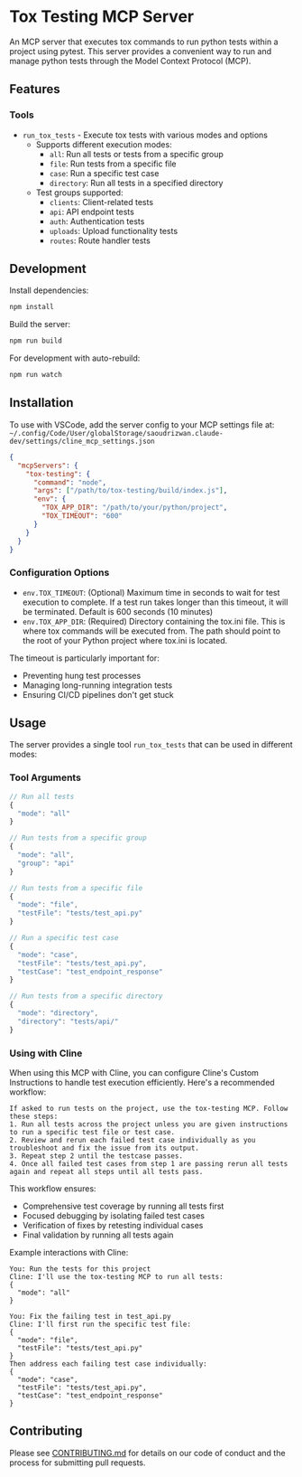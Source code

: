 # Tox Testing MCP Server

An MCP server that executes tox commands to run python tests within a project using pytest. This server provides a convenient way to run and manage python tests through the Model Context Protocol (MCP).

## Features

### Tools
- `run_tox_tests` - Execute tox tests with various modes and options
  - Supports different execution modes:
    - `all`: Run all tests or tests from a specific group
    - `file`: Run tests from a specific file
    - `case`: Run a specific test case
    - `directory`: Run all tests in a specified directory
  - Test groups supported:
    - `clients`: Client-related tests
    - `api`: API endpoint tests
    - `auth`: Authentication tests
    - `uploads`: Upload functionality tests
    - `routes`: Route handler tests

## Development

Install dependencies:
```bash
npm install
```

Build the server:
```bash
npm run build
```

For development with auto-rebuild:
```bash
npm run watch
```

## Installation

To use with VSCode, add the server config to your MCP settings file at:
`~/.config/Code/User/globalStorage/saoudrizwan.claude-dev/settings/cline_mcp_settings.json`

```json
{
  "mcpServers": {
    "tox-testing": {
      "command": "node",
      "args": ["/path/to/tox-testing/build/index.js"],
      "env": {
        "TOX_APP_DIR": "/path/to/your/python/project",
        "TOX_TIMEOUT": "600"
      }
    }
  }
}
```

### Configuration Options

- `env.TOX_TIMEOUT`: (Optional) Maximum time in seconds to wait for test execution to complete. If a test run takes longer than this timeout, it will be terminated. Default is 600 seconds (10 minutes)
- `env.TOX_APP_DIR`: (Required) Directory containing the tox.ini file. This is where tox commands will be executed from. The path should point to the root of your Python project where tox.ini is located.

The timeout is particularly important for:
- Preventing hung test processes
- Managing long-running integration tests
- Ensuring CI/CD pipelines don't get stuck

## Usage

The server provides a single tool `run_tox_tests` that can be used in different modes:

### Tool Arguments

```typescript
// Run all tests
{
  "mode": "all"
}

// Run tests from a specific group
{
  "mode": "all",
  "group": "api"
}

// Run tests from a specific file
{
  "mode": "file",
  "testFile": "tests/test_api.py"
}

// Run a specific test case
{
  "mode": "case",
  "testFile": "tests/test_api.py",
  "testCase": "test_endpoint_response"
}

// Run tests from a specific directory
{
  "mode": "directory",
  "directory": "tests/api/"
}
```

### Using with Cline

When using this MCP with Cline, you can configure Cline's Custom Instructions to handle test execution efficiently. Here's a recommended workflow:

```
If asked to run tests on the project, use the tox-testing MCP. Follow these steps:
1. Run all tests across the project unless you are given instructions to run a specific test file or test case. 
2. Review and rerun each failed test case individually as you troubleshoot and fix the issue from its output.
3. Repeat step 2 until the testcase passes.
4. Once all failed test cases from step 1 are passing rerun all tests again and repeat all steps until all tests pass.
```

This workflow ensures:
- Comprehensive test coverage by running all tests first
- Focused debugging by isolating failed test cases
- Verification of fixes by retesting individual cases
- Final validation by running all tests again

Example interactions with Cline:

```
You: Run the tests for this project
Cline: I'll use the tox-testing MCP to run all tests:
{
  "mode": "all"
}

You: Fix the failing test in test_api.py
Cline: I'll first run the specific test file:
{
  "mode": "file",
  "testFile": "tests/test_api.py"
}
Then address each failing test case individually:
{
  "mode": "case",
  "testFile": "tests/test_api.py",
  "testCase": "test_endpoint_response"
}
```

## Contributing

Please see [CONTRIBUTING.md](CONTRIBUTING.md) for details on our code of conduct and the process for submitting pull requests.
